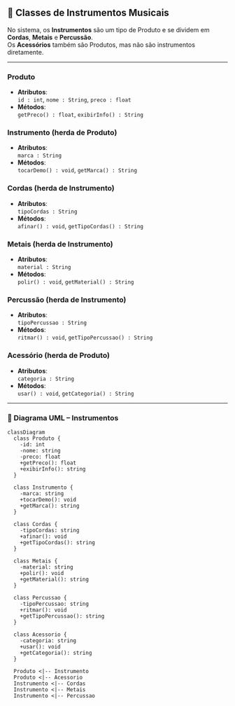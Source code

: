 ## 🎵 Classes de Instrumentos Musicais

No sistema, os **Instrumentos** são um tipo de Produto e se dividem em **Cordas**, **Metais** e **Percussão**.  
Os **Acessórios** também são Produtos, mas não são instrumentos diretamente.

---

### Produto
- **Atributos**:  
  `id : int`, `nome : String`, `preco : float`  
- **Métodos**:  
  `getPreco() : float`, `exibirInfo() : String`

### Instrumento (herda de Produto)
- **Atributos**:  
  `marca : String`  
- **Métodos**:  
  `tocarDemo() : void`, `getMarca() : String`

### Cordas (herda de Instrumento)
- **Atributos**:  
  `tipoCordas : String`  
- **Métodos**:  
  `afinar() : void`, `getTipoCordas() : String`

### Metais (herda de Instrumento)
- **Atributos**:  
  `material : String`  
- **Métodos**:  
  `polir() : void`, `getMaterial() : String`

### Percussão (herda de Instrumento)
- **Atributos**:  
  `tipoPercussao : String`  
- **Métodos**:  
  `ritmar() : void`, `getTipoPercussao() : String`

### Acessório (herda de Produto)
- **Atributos**:  
  `categoria : String`  
- **Métodos**:  
  `usar() : void`, `getCategoria() : String`

---

### 🎼 Diagrama UML – Instrumentos

```mermaid
classDiagram
  class Produto {
    -id: int
    -nome: string
    -preco: float
    +getPreco(): float
    +exibirInfo(): string
  }

  class Instrumento {
    -marca: string
    +tocarDemo(): void
    +getMarca(): string
  }

  class Cordas {
    -tipoCordas: string
    +afinar(): void
    +getTipoCordas(): string
  }

  class Metais {
    -material: string
    +polir(): void
    +getMaterial(): string
  }

  class Percussao {
    -tipoPercussao: string
    +ritmar(): void
    +getTipoPercussao(): string
  }

  class Acessorio {
    -categoria: string
    +usar(): void
    +getCategoria(): string
  }

  Produto <|-- Instrumento
  Produto <|-- Acessorio
  Instrumento <|-- Cordas
  Instrumento <|-- Metais
  Instrumento <|-- Percussao

